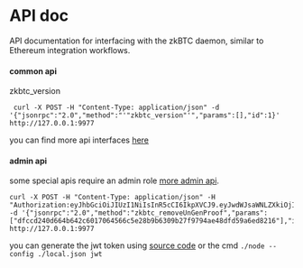 # API doc

API documentation for interfacing with the zkBTC daemon, similar to Ethereum integration workflows.

#### common api

zkbtc_version

     curl -X POST -H "Content-Type: application/json" -d '{"jsonrpc":"2.0","method":"'"zkbtc_version"'","params":[],"id":1}' http://127.0.0.1:9977

you can find more api interfaces [here](https://github.com/lightec-xyz/daemon/blob/74148d4cc671786a909defad26b3216fc4aa7102/rpc/api.go#L7)

#### admin api

some special apis require an admin role [more admin api](https://github.com/lightec-xyz/daemon/blob/74148d4cc671786a909defad26b3216fc4aa7102/rpc/api.go#L63).

    curl -X POST -H "Content-Type: application/json" -H "Authorization:eyJhbGciOiJIUzI1NiIsInR5cCI6IkpXVCJ9.eyJwdWJsaWNLZXkiOjIsImV4cCI6MTc1ODYzNDM4Mn0.qEccEhfjCP6_yVuKJ5VrGhXVSZ4R2maOSSj5A8qHmdA" -d '{"jsonrpc":"2.0","method":"zkbtc_removeUnGenProof","params":["dfccd240d664b642c6017064566c5e28b9b6309b27f9794ae48dfd59a6ed8216"],"id":1}' http://127.0.0.1:9977

you can generate the jwt token using [source code](https://github.com/lightec-xyz/daemon/blob/74148d4cc671786a909defad26b3216fc4aa7102/rpc/jwt_test.go#L11) or the cmd  `./node --config ./local.json jwt`